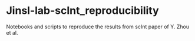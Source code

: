 # Jinsl-lab-scInt_reproducibility
Notebooks and scripts to reproduce the results from scInt paper of Y. Zhou et al.
